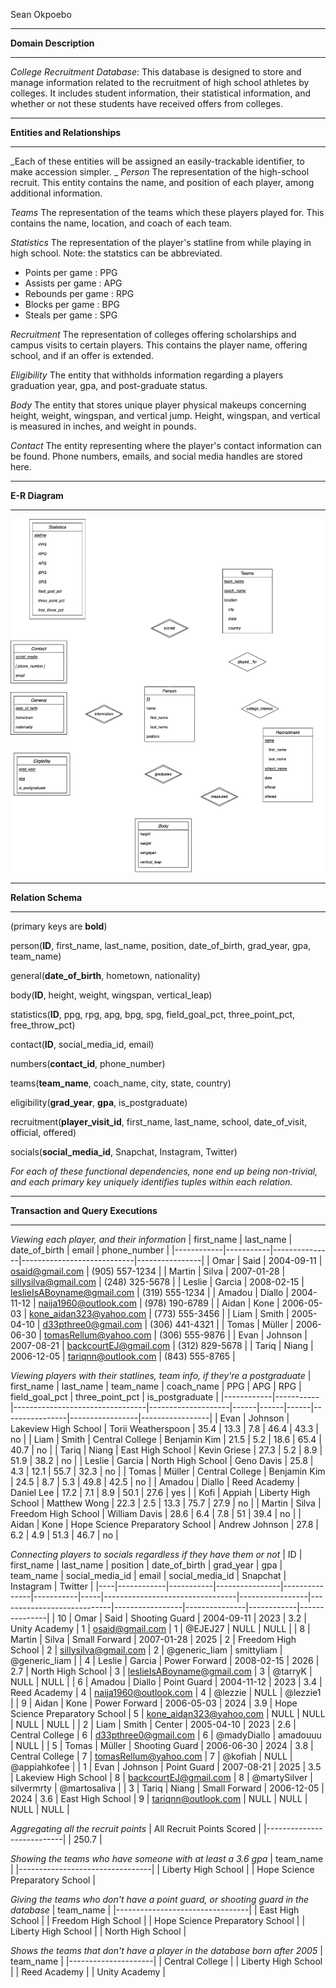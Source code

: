 Sean Okpoebo

***
**Domain Description**
***
*College Recruitment Database*:
This database is designed to store and manage information related to the recruitment of high school athletes by colleges. It includes student information, their statistical information, and whether or not these students have received offers from colleges.

***
**Entities and Relationships**
***
_Each of these entities will be assigned an easily-trackable identifier, to make accession simpler.
_
_Person_
The representation of the high-school recruit. This entity contains the name, and position of each player, among additional information. 

_Teams_
The representation of the teams which these players played for. This contains the name, location, and coach of each team.

_Statistics_
The representation of the player's statline from while playing in high school. Note: the statstics can be abbreviated.

- Points per game : PPG
- Assists per game : APG
- Rebounds per game : RPG
- Blocks per game : BPG
- Steals per game : SPG

_Recruitment_
The representation of colleges offering scholarships and campus visits to certain players. This contains the player name, offering school, and if an offer is extended.

_Eligibility_
The entity that withholds information regarding a players graduation year, gpa, and post-graduate status.

_Body_
The entity that stores unique player physical makeups concerning height, weight, wingspan, and vertical jump. Height, wingspan, and vertical is measured in inches, and weight in pounds.

_Contact_
The entity representing where the player's contact information can be found. Phone numbers, emails, and social media handles are stored here.

***
**E-R Diagram**
***
![](diagram.png)


***
**Relation Schema**
***
(primary keys are **bold**)

person(**ID**, first_name, last_name, position, date_of_birth, grad_year, gpa, team_name)   

general(**date_of_birth**, hometown, nationality) 

body(**ID**, height, weight, wingspan, vertical_leap) 

statistics(**ID**, ppg, rpg, apg, bpg, spg, field_goal_pct, three_point_pct, free_throw_pct) 

contact(**ID**, social_media_id, email) 

numbers(**contact_id**, phone_number) 

teams(**team_name**, coach_name, city, state, country) 

eligibility(**grad_year**, **gpa**, is_postgraduate) 

recruitment(**player_visit_id**, first_name, last_name, school, date_of_visit, official, offered) 

socials(**social_media_id**, Snapchat, Instagram, Twitter)

_For each of these functional dependencies, none end up being non-trivial, and each primary key uniquely identifies tuples within each relation._

***
**Transaction and Query Executions**
***

_Viewing each player, and their information_
| first_name | last_name | date_of_birth | email                      | phone_number   |
|------------|-----------|---------------|----------------------------|----------------|
| Omar       | Said      | 2004-09-11    | osaid@gmail.com            | (905) 557-1234 |
| Martin     | Silva     | 2007-01-28    | sillysilva@gmail.com       | (248) 325-5678 |
| Leslie     | Garcia    | 2008-02-15    | leslieIsABoyname@gmail.com | (319) 555-1234 |
| Amadou     | Diallo    | 2004-11-12    | naija1960@outlook.com      | (978) 190-6789 |
| Aidan      | Kone      | 2006-05-03    | kone_aidan323@yahoo.com    | (773) 555-3456 |
| Liam       | Smith     | 2005-04-10    | d33pthree0@gmail.com       | (306) 441-4321 |
| Tomas      | Müller    | 2006-06-30    | tomasRellum@yahoo.com      | (306) 555-9876 |
| Evan       | Johnson   | 2007-08-21    | backcourtEJ@gmail.com      | (312) 829-5678 |
| Tariq      | Niang     | 2006-12-05    | tariqnn@outlook.com        | (843) 555-8765 |


_Viewing players with their statlines, team info, if they're a postgraduate_
| first_name | last_name | team_name                       | coach_name         | PPG  | APG  | RPG  | field_goal_pct | three_point_pct | is_postgraduate |
|------------|-----------|---------------------------------|--------------------|------|------|------|----------------|-----------------|-----------------|
| Evan       | Johnson   | Lakeview High School            | Torii Weatherspoon | 35.4 | 13.3 | 7.8  | 46.4           | 43.3            | no              |
| Liam       | Smith     | Central College                 | Benjamin Kim       | 21.5 | 5.2  | 18.6 | 65.4           | 40.7            | no              |
| Tariq      | Niang     | East High School                | Kevin Griese       | 27.3 | 5.2  | 8.9  | 51.9           | 38.2            | no              |
| Leslie     | Garcia    | North High School               | Geno Davis         | 25.8 | 4.3  | 12.1 | 55.7           | 32.3            | no              |
| Tomas      | Müller    | Central College                 | Benjamin Kim       | 24.5 | 8.7  | 5.3  | 49.8           | 42.5            | no              |
| Amadou     | Diallo    | Reed Academy                    | Daniel Lee         | 17.2 | 7.1  | 8.9  | 50.1           | 27.6            | yes             |
| Kofi       | Appiah    | Liberty High School             | Matthew Wong       | 22.3 | 2.5  | 13.3 | 75.7           | 27.9            | no              |
| Martin     | Silva     | Freedom High School             | William Davis      | 28.6 | 6.4  | 7.8  | 51             | 39.4            | no              |
| Aidan      | Kone      | Hope Science Preparatory School | Andrew Johnson     | 27.8 | 6.2  | 4.9  | 51.3           | 46.7            | no              |


_Connecting players to socials regardless if they have them or not_
| ID | first_name | last_name | position       | date_of_birth | grad_year | gpa | team_name                       | social_media_id | email                      | social_media_id | Snapchat      | Instagram  | Twitter       |
|----|------------|-----------|----------------|---------------|-----------|-----|---------------------------------|-----------------|----------------------------|-----------------|---------------|------------|---------------|
| 10 | Omar       | Said      | Shooting Guard | 2004-09-11    | 2023      | 3.2 | Unity Academy                   | 1               | osaid@gmail.com            | 1               | @EJEJ27       | NULL       | NULL          |
| 8  | Martin     | Silva     | Small Forward  | 2007-01-28    | 2025      | 2   | Freedom High School             | 2               | sillysilva@gmail.com       | 2               | @generic_liam | smittyliam | @generic_liam |
| 4  | Leslie     | Garcia    | Power Forward  | 2008-02-15    | 2026      | 2.7 | North High School               | 3               | leslieIsABoyname@gmail.com | 3               | @tarryK       | NULL       | NULL          |
| 6  | Amadou     | Diallo    | Point Guard    | 2004-11-12    | 2023      | 3.4 | Reed Academy                    | 4               | naija1960@outlook.com      | 4               | @lezzie       | NULL       | @lezzie1      |
| 9  | Aidan      | Kone      | Power Forward  | 2006-05-03    | 2024      | 3.9 | Hope Science Preparatory School | 5               | kone_aidan323@yahoo.com    | NULL            | NULL          | NULL       | NULL          |
| 2  | Liam       | Smith     | Center         | 2005-04-10    | 2023      | 2.6 | Central College                 | 6               | d33pthree0@gmail.com       | 6               | @madyDiallo   | amadouuu   | NULL          |
| 5  | Tomas      | Müller    | Shooting Guard | 2006-06-30    | 2024      | 3.8 | Central College                 | 7               | tomasRellum@yahoo.com      | 7               | @kofiah       | NULL       | @appiahkofee  |
| 1  | Evan       | Johnson   | Point Guard    | 2007-08-21    | 2025      | 3.5 | Lakeview High School            | 8               | backcourtEJ@gmail.com      | 8               | @martySilver  | silvermrty | @martosaliva  |
| 3  | Tariq      | Niang     | Small Forward  | 2006-12-05    | 2024      | 3.6 | East High School                | 9               | tariqnn@outlook.com        | NULL            | NULL          | NULL       | NULL          |


_Aggregating all the recruit points_
| All Recruit Points Scored |
|---------------------------|
| 250.7                     |


_Showing the teams who have someone with at least a 3.6 gpa_
| team_name                       |
|---------------------------------|
| Liberty High School             |
| Hope Science Preparatory School |


_Giving the teams who don't have a point guard, or shooting guard in the database_
| team_name                       |
|---------------------------------|
| East High School                |
| Freedom High School             |
| Hope Science Preparatory School |
| Liberty High School             |
| North High School               |


_Shows the teams that don't have a player in the database born after 2005_
| team_name           |
|---------------------|
| Central College     |
| Liberty High School |
| Reed Academy        |
| Unity Academy       |


